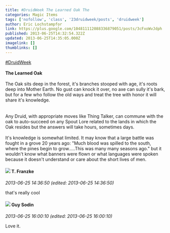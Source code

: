 ```yaml
---
title: #DruidWeek The Learned Oak The
categories: Magic Items
tags: ['nofollow', 'class', '23druidweek/posts', 'druidweek']
author: Eric Lochstampfor
link: https://plus.google.com/104811112088336879051/posts/3cFxoWvJdph
published: 2013-06-25T14:32:54.322Z
updated: 2013-06-25T14:35:05.000Z
imagelink: []
thumblinks: []
---
```


 <a rel="nofollow" class="ot-hashtag" href="https://plus.google.com/s/%23DruidWeek/posts">#DruidWeek</a> <br /><br /><b>The Learned Oak</b><br /><br />The Oak sits deep in the forest, it&#39;s branches stooped with age, it&#39;s roots deep into Mother Earth. No gust can knock it over, no axe can sully it&#39;s bark, but for a few who follow the old ways and treat the tree with honor it will share it&#39;s knowledge.<br /><br /><br />Any Druid, with appropriate moves like Thing Talker, can commune with the oak to auto-succeed on any Spout Lore related to the lands in which the Oak resides but the answers will take hours, sometimes days.<br /><br />It&#39;s knowledge is somewhat limited. It may know that a large battle was fought in a grove 20 years ago: &quot;Much blood was spilled to the south, where the pines begin to grow.....This was many many seasons ago.&quot; but it wouldn&#39;t know what banners were flown or what languages were spoken because it doesn&#39;t understand or care about the short lives of men.
<div id='comment z13vhnhprl3cxtmsj23mzzzwzqv5ezy2u'>
  <h4><img src='{{site.baseurl}}//images/avatars/110330901807759406775_photo.jpg'> T. Franzke</h4>
      <p><cite>2013-06-25 14:36:50 (edited: 2013-06-25 14:36:50)</cite></p>
        <p>that&#39;s really cool</p>
</div>
        

<div id='comment z13vhnhprl3cxtmsj23mzzzwzqv5ezy2u'>
  <h4><img src='{{site.baseurl}}//images/avatars/108941275253004747705_photo.jpg'> Guy Sodin</h4>
      <p><cite>2013-06-25 16:00:10 (edited: 2013-06-25 16:00:10)</cite></p>
        <p>Love it.</p>
</div>
        